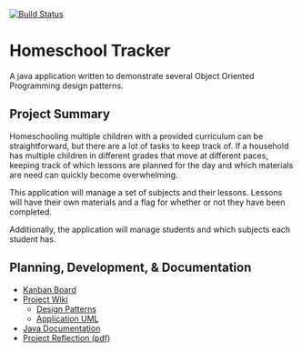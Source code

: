 [![Build Status](https://travis-ci.com/amajor/HomeschoolTracker.svg?branch=master)](https://travis-ci.com/amajor/HomeschoolTracker)

# Homeschool Tracker
A java application written to demonstrate several Object Oriented Programming design patterns.

## Project Summary
Homeschooling multiple children with a provided curriculum can be straightforward, but there are a lot of tasks to keep 
track of. If a household has multiple children in different grades that move at different paces, keeping track of which 
lessons are planned for the day and which materials are need can quickly become overwhelming.

This application will manage a set of subjects and their lessons. Lessons will have their own materials and a flag for 
whether or not they have been completed.

Additionally, the application will manage students and which subjects each student has.

## Planning, Development, & Documentation

* [Kanban Board](https://github.com/amajor/HomeschoolTracker/projects/2)
* [Project Wiki](https://github.com/amajor/HomeschoolTracker/wiki)
  * [Design Patterns](https://github.com/amajor/HomeschoolTracker/wiki/Patterns)
  * [Application UML](https://github.com/amajor/HomeschoolTracker/wiki/Patterns#application)
* [Java Documentation](https://amajor.github.io/HomeschoolTracker/)
* [Project Reflection (pdf)](https://github.com/amajor/HomeschoolTracker/wiki/docs/Week8_ProjectReflection_AlisonMajor.pdf)
